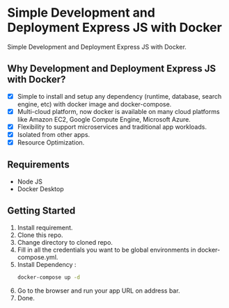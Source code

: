 # Simple Development and Deployment Express JS with Docker 
Simple Development and Deployment Express JS with Docker. 

## Why Development and Deployment Express JS with Docker?
- [x] Simple to install and setup any dependency (runtime, database, search engine, etc) with docker image and docker-compose.
- [x] Multi-cloud platform, now docker is available on many cloud platforms like Amazon EC2, Google Compute Engine, Microsoft Azure.
- [x] Flexibility to support microservices and traditional app workloads.
- [x] Isolated from other apps.
- [x] Resource Optimization. 

## Requirements
* Node JS
* Docker Desktop

## Getting Started
1. Install requirement.
2. Clone this repo.
3. Change directory to cloned repo.
4. Fill in all the credentials you want to be global environments in docker-compose.yml.
5. Install Dependency :
    ```bash
    docker-compose up -d 
    ```
6. Go to the browser and run your app URL on address bar.
7. Done.
